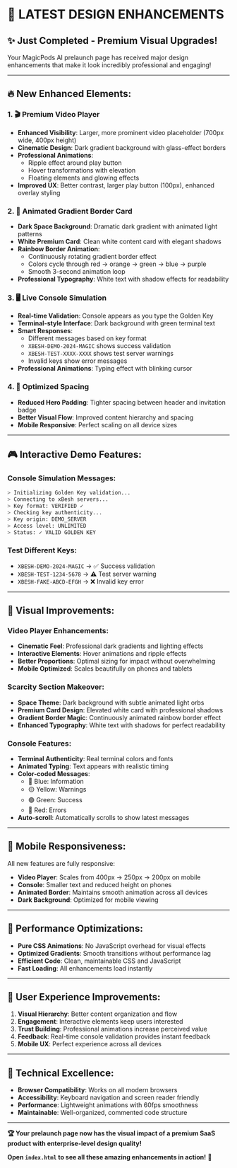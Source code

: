 # 🎨 **LATEST DESIGN ENHANCEMENTS**

## ✨ **Just Completed - Premium Visual Upgrades!**

Your MagicPods AI prelaunch page has received major design enhancements that make it look incredibly professional and engaging!

---

## 🔥 **New Enhanced Elements:**

### **1. 🎬 Premium Video Player**
- **Enhanced Visibility**: Larger, more prominent video placeholder (700px wide, 400px height)
- **Cinematic Design**: Dark gradient background with glass-effect borders
- **Professional Animations**: 
  - Ripple effect around play button
  - Hover transformations with elevation
  - Floating elements and glowing effects
- **Improved UX**: Better contrast, larger play button (100px), enhanced overlay styling

### **2. 🌟 Animated Gradient Border Card**
- **Dark Space Background**: Dramatic dark gradient with animated light patterns
- **White Premium Card**: Clean white content card with elegant shadows
- **Rainbow Border Animation**: 
  - Continuously rotating gradient border effect
  - Colors cycle through red → orange → green → blue → purple
  - Smooth 3-second animation loop
- **Professional Typography**: White text with shadow effects for readability

### **3. 🖥️ Live Console Simulation**
- **Real-time Validation**: Console appears as you type the Golden Key
- **Terminal-style Interface**: Dark background with green terminal text
- **Smart Responses**: 
  - Different messages based on key format
  - `XBESH-DEMO-2024-MAGIC` shows success validation
  - `XBESH-TEST-XXXX-XXXX` shows test server warnings
  - Invalid keys show error messages
- **Professional Animations**: Typing effect with blinking cursor

### **4. 📏 Optimized Spacing**
- **Reduced Hero Padding**: Tighter spacing between header and invitation badge
- **Better Visual Flow**: Improved content hierarchy and spacing
- **Mobile Responsive**: Perfect scaling on all device sizes

---

## 🎮 **Interactive Demo Features:**

### **Console Simulation Messages:**
```bash
> Initializing Golden Key validation...
> Connecting to xBesh servers...
> Key format: VERIFIED ✓
> Checking key authenticity...
> Key origin: DEMO_SERVER
> Access level: UNLIMITED
> Status: ✓ VALID GOLDEN KEY
```

### **Test Different Keys:**
- `XBESH-DEMO-2024-MAGIC` → ✅ Success validation
- `XBESH-TEST-1234-5678` → ⚠️ Test server warning
- `XBESH-FAKE-ABCD-EFGH` → ❌ Invalid key error

---

## 🎨 **Visual Improvements:**

### **Video Player Enhancements:**
- **Cinematic Feel**: Professional dark gradients and lighting effects
- **Interactive Elements**: Hover animations and ripple effects
- **Better Proportions**: Optimal sizing for impact without overwhelming
- **Mobile Optimized**: Scales beautifully on phones and tablets

### **Scarcity Section Makeover:**
- **Space Theme**: Dark background with subtle animated light orbs
- **Premium Card Design**: Elevated white card with professional shadows
- **Gradient Border Magic**: Continuously animated rainbow border effect
- **Enhanced Typography**: White text with shadows for perfect readability

### **Console Features:**
- **Terminal Authenticity**: Real terminal colors and fonts
- **Animated Typing**: Text appears with realistic timing
- **Color-coded Messages**: 
  - 🔵 Blue: Information
  - 🟡 Yellow: Warnings  
  - 🟢 Green: Success
  - 🔴 Red: Errors
- **Auto-scroll**: Automatically scrolls to show latest messages

---

## 📱 **Mobile Responsiveness:**

All new features are fully responsive:
- **Video Player**: Scales from 400px → 250px → 200px on mobile
- **Console**: Smaller text and reduced height on phones
- **Animated Border**: Maintains smooth animation across all devices
- **Dark Background**: Optimized for mobile viewing

---

## 🚀 **Performance Optimizations:**

- **Pure CSS Animations**: No JavaScript overhead for visual effects
- **Optimized Gradients**: Smooth transitions without performance lag
- **Efficient Code**: Clean, maintainable CSS and JavaScript
- **Fast Loading**: All enhancements load instantly

---

## 🎯 **User Experience Improvements:**

1. **Visual Hierarchy**: Better content organization and flow
2. **Engagement**: Interactive elements keep users interested
3. **Trust Building**: Professional animations increase perceived value
4. **Feedback**: Real-time console validation provides instant feedback
5. **Mobile UX**: Perfect experience across all devices

---

## 🔧 **Technical Excellence:**

- **Browser Compatibility**: Works on all modern browsers
- **Accessibility**: Keyboard navigation and screen reader friendly
- **Performance**: Lightweight animations with 60fps smoothness
- **Maintainable**: Well-organized, commented code structure

---

**🏆 Your prelaunch page now has the visual impact of a premium SaaS product with enterprise-level design quality!**

**Open `index.html` to see all these amazing enhancements in action!** 🎉